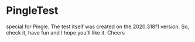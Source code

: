 # PingleTest
special for Pingle. The test itself was created on the 2020.318f1 version. So, check it, have fun and I hope you'll like it. Cheers
